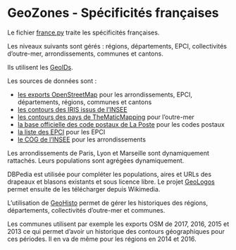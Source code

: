 # GeoZones - Spécificités françaises

Le fichier [france.py](france.py) traite les spécificités françaises.

Les niveaux suivants sont gérés : régions, départements, EPCI,
collectivités d’outre-mer, arrondissements, communes et cantons.

Ils utilisent les [GeoIDs](https://github.com/etalab/geoids).

Les sources de données sont :

* [les exports OpenStreetMap](http://osm13.openstreetmap.fr/~cquest/openfla/export/)
  pour les arrondissements, EPCI, départements, régions, communes et cantons
* [les contours des IRIS issus de l’INSEE](https://www.data.gouv.fr/fr/datasets/contour-des-iris-insee-tout-en-un/)
* [les contours des pays de TheMaticMapping](http://thematicmapping.org/downloads/)
  pour l’outre-mer
* [la base officielle des code postaux de La Poste](https://www.data.gouv.fr/fr/datasets/base-officielle-des-codes-postaux/)
  pour les codes postaux
* [la liste des EPCI](http://www.collectivites-locales.gouv.fr/liste-et-composition-2015)
  pour les EPCI
* [le COG de l’INSEE](https://www.insee.fr/fr/information/2666684)
  pour les arrondissements

Les arrondissements de Paris, Lyon et Marseille sont dynamiquement
rattachés. Leurs populations sont agrégées dynamiquement.

DBPedia est utilisée pour compléter les populations, aires et URLs des
drapeaux et blasons existants et sous licence libre. Le projet
[GeoLogos](https://github.com/etalab/geologos/) permet ensuite de les
télécharger depuis Wikimedia.

L’utilisation de [GeoHisto](https://github.com/etalab/geohisto) permet
de gérer les historiques des régions, départements, collectivités
d’outre-mer et communes.

Les communes utilisent par exemple les exports OSM de 2017, 2016, 2015
et 2013 ce qui permet d’avoir un historique des contours géographiques
pour ces périodes. Il en va de même pour les régions en 2014 et 2016.
